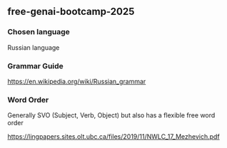 ## free-genai-bootcamp-2025

### Chosen language

Russian language

### Grammar Guide

https://en.wikipedia.org/wiki/Russian_grammar

### Word Order

Generally SVO (Subject, Verb, Object) but also has a flexible free word order

https://lingpapers.sites.olt.ubc.ca/files/2019/11/NWLC_17_Mezhevich.pdf


